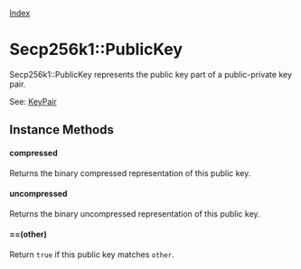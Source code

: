[Index](index.md)

Secp256k1::PublicKey
====================

Secp256k1::PublicKey represents the public key part of a public-private key pair.

See: [KeyPair](key_pair.md)

Instance Methods
----------------

#### compressed

Returns the binary compressed representation of this public key.

#### uncompressed

Returns the binary uncompressed representation of this public key.

#### ==(other)

Return `true` if this public key matches `other`.
